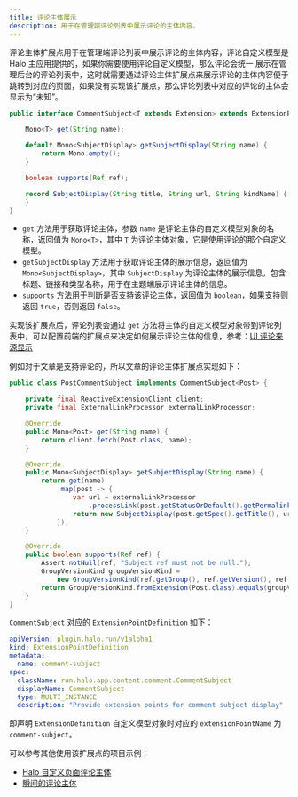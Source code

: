 ```yaml
---
title: 评论主体展示
description: 用于在管理端评论列表中展示评论的主体内容。
---
```


评论主体扩展点用于在管理端评论列表中展示评论的主体内容，评论自定义模型是 Halo 主应用提供的，如果你需要使用评论自定义模型，那么评论会统一
展示在管理后台的评论列表中，这时就需要通过评论主体扩展点来展示评论的主体内容便于跳转到对应的页面，如果没有实现该扩展点，那么评论列表中对应的评论的主体会显示为“未知”。

```java
public interface CommentSubject<T extends Extension> extends ExtensionPoint {

    Mono<T> get(String name);

    default Mono<SubjectDisplay> getSubjectDisplay(String name) {
        return Mono.empty();
    }

    boolean supports(Ref ref);

    record SubjectDisplay(String title, String url, String kindName) {
    }
}
```

- `get` 方法用于获取评论主体，参数 `name` 是评论主体的自定义模型对象的名称，返回值为 `Mono<T>`，其中 `T` 为评论主体对象，它是使用评论的那个自定义模型。
- `getSubjectDisplay` 方法用于获取评论主体的展示信息，返回值为 `Mono<SubjectDisplay>`，其中 `SubjectDisplay` 为评论主体的展示信息，包含标题、链接和类型名称，用于在主题端展示评论主体的信息。
- `supports` 方法用于判断是否支持该评论主体，返回值为 `boolean`，如果支持则返回 `true`，否则返回 `false`。

实现该扩展点后，评论列表会通过 `get` 方法将主体的自定义模型对象带到评论列表中，可以配置前端的扩展点来决定如何展示评论主体的信息，参考：[UI 评论来源显示](../../ui/extension-points//comment-subject-ref-create.md)

例如对于文章是支持评论的，所以文章的评论主体扩展点实现如下：

```java
public class PostCommentSubject implements CommentSubject<Post> {

    private final ReactiveExtensionClient client;
    private final ExternalLinkProcessor externalLinkProcessor;

    @Override
    public Mono<Post> get(String name) {
        return client.fetch(Post.class, name);
    }

    @Override
    public Mono<SubjectDisplay> getSubjectDisplay(String name) {
        return get(name)
            .map(post -> {
                var url = externalLinkProcessor
                    .processLink(post.getStatusOrDefault().getPermalink());
                return new SubjectDisplay(post.getSpec().getTitle(), url, "文章");
            });
    }

    @Override
    public boolean supports(Ref ref) {
        Assert.notNull(ref, "Subject ref must not be null.");
        GroupVersionKind groupVersionKind =
            new GroupVersionKind(ref.getGroup(), ref.getVersion(), ref.getKind());
        return GroupVersionKind.fromExtension(Post.class).equals(groupVersionKind);
    }
}
```

`CommentSubject` 对应的 `ExtensionPointDefinition` 如下：

```yaml
apiVersion: plugin.halo.run/v1alpha1
kind: ExtensionPointDefinition
metadata:
  name: comment-subject
spec:
  className: run.halo.app.content.comment.CommentSubject
  displayName: CommentSubject
  type: MULTI_INSTANCE
  description: "Provide extension points for comment subject display"
```

即声明 `ExtensionDefinition` 自定义模型对象时对应的 `extensionPointName` 为 `comment-subject`。

可以参考其他使用该扩展点的项目示例：

- [Halo 自定义页面评论主体](https://github.com/halo-dev/halo/blob/main/application/src/main/java/run/halo/app/content/comment/SinglePageCommentSubject.java)
- [瞬间的评论主体](https://github.com/halo-sigs/plugin-moments/blob/096b1b3e4a2ca44b6f858ba1181b62eeff64a139/src/main/java/run/halo/moments/MomentCommentSubject.java#L25)
